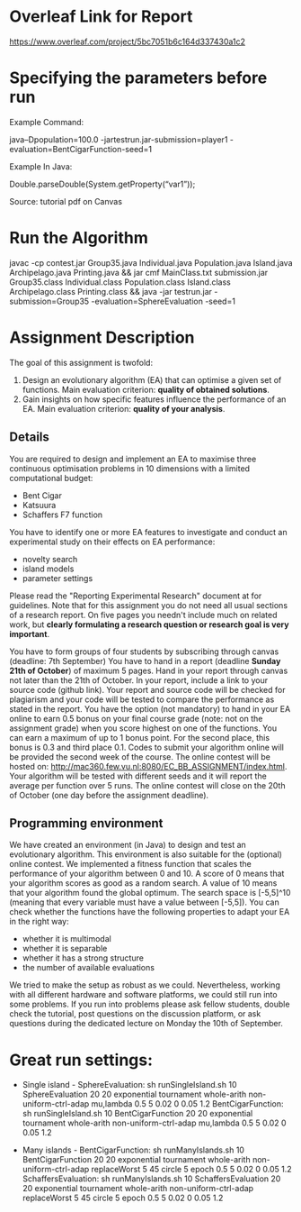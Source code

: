 # Overleaf Link for Report

https://www.overleaf.com/project/5bc7051b6c164d337430a1c2

# Specifying the parameters before run

Example Command:

java–Dpopulation=100.0 -jartestrun.jar-submission=player1  - evaluation=BentCigarFunction-seed=1 

Example In Java:

Double.parseDouble(System.getProperty(“var1”)); 

Source: tutorial pdf on Canvas


# Run the Algorithm

javac -cp contest.jar Group35.java Individual.java Population.java Island.java Archipelago.java Printing.java && jar cmf MainClass.txt submission.jar Group35.class Individual.class Population.class Island.class Archipelago.class Printing.class && java -jar testrun.jar -submission=Group35 -evaluation=SphereEvaluation -seed=1


# Assignment Description

The goal of this assignment is twofold:

1. Design an evolutionary algorithm (EA) that can optimise a given set of functions. Main evaluation criterion: **quality of obtained solutions**.
2. Gain insights on how specific features influence the performance of an EA. Main evaluation criterion: **quality of your analysis**.

## Details

You are required to design and implement an EA to maximise three continuous optimisation problems in 10 dimensions with a limited computational budget:
  * Bent Cigar
  * Katsuura
  * Schaffers F7 function
  

You have to identify one or more EA features to investigate and conduct an experimental study on their effects on EA performance: 
  * novelty search
  * island models
  * parameter settings
    
Please read the "Reporting Experimental Research" document at  for guidelines.
Note that for this assignment you do not need all usual sections of a research report. On five pages you needn't include much on related work, but **clearly formulating a research question or research goal is very important**. 

You have to form groups of four students by subscribing through canvas (deadline: 7th September)
You have to hand in a report (deadline **Sunday 21th of October**) of maximum 5 pages.
Hand in your report through canvas not later than the 21th of October. 
In your report, include a link to your source code (github link). 
Your report and source code will be checked for plagiarism and your code will be tested to compare the performance as stated in the report. 
You have the option (not mandatory) to hand in your EA online to earn 0.5 bonus on your final course grade (note: not on the assignment grade) when you score highest on one of the functions. You can earn a maximum of up to 1 bonus point. For the second place, this bonus is 0.3 and third place 0.1.
Codes to submit your algorithm online will be provided the second week of the course. The online contest will be hosted on: http://mac360.few.vu.nl:8080/EC_BB_ASSIGNMENT/index.html. 
Your algorithm will be tested with different seeds and it will report the average per function over 5 runs. 
The online contest will close on the 20th of October (one day before the assignment deadline).
 

## Programming environment

We have created an environment (in Java) to design and test an evolutionary algorithm. This environment is also suitable for the (optional) online contest.
We implemented a fitness function that scales the performance of your algorithm between 0 and 10.
A score of 0 means that your algorithm scores as good as a random search. A value of 10 means that your algorithm found the global optimum.
The search space is [-5,5]^10 (meaning that every variable must have a value between [-5,5]).
You can check whether the functions have the following properties to adapt your EA in the right way: 
  * whether it is multimodal
  * whether it is separable
  * whether it has a strong structure 
  * the number of available evaluations
 
We tried to make the setup as robust as we could. Nevertheless, working with all different hardware and software platforms, we could still run into some problems. If you run into problems please ask fellow students, double check the tutorial, post questions on the discussion platform, or ask questions during the dedicated lecture on Monday the 10th of September. 

# Great run settings:
- Single island -
SphereEvaluation: sh runSingleIsland.sh 10 SphereEvaluation 20 20 exponential tournament whole-arith non-uniform-ctrl-adap mu,lambda 0.5 5 0.02 0 0.05 1.2
BentCigarFunction: sh runSingleIsland.sh 10 BentCigarFunction 20 20 exponential tournament whole-arith non-uniform-ctrl-adap mu,lambda 0.5 5 0.02 0 0.05 1.2

- Many islands -
BentCigarFunction: sh runManyIslands.sh 10 BentCigarFunction 20 20 exponential tournament whole-arith non-uniform-ctrl-adap replaceWorst 5 45 circle 5 epoch 0.5 5 0.02 0 0.05 1.2
SchaffersEvaluation: sh runManyIslands.sh 10 SchaffersEvaluation 20 20 exponential tournament whole-arith non-uniform-ctrl-adap replaceWorst 5 45 circle 5 epoch 0.5 5 0.02 0 0.05 1.2


